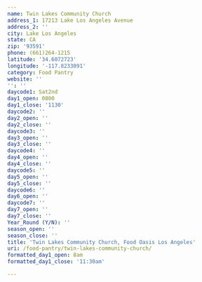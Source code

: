 ```yaml
---
name: Twin Lakes Community Church
address_1: 17213 Lake Los Angeles Avenue
address_2: ''
city: Lake Los Angeles
state: CA
zip: '93591'
phone: (661)264-1215
latitude: '34.6072723'
longitude: '-117.8233091'
category: Food Pantry
website: ''
'': ''
daycode1: Sat2nd
day1_open: 0800
day1_close: '1130'
daycode2: ''
day2_open: ''
day2_close: ''
daycode3: ''
day3_open: ''
day3_close: ''
daycode4: ''
day4_open: ''
day4_close: ''
daycode5: ''
day5_open: ''
day5_close: ''
daycode6: ''
day6_open: ''
daycode7: ''
day7_open: ''
day7_close: ''
Year_Round (Y/N): ''
season_open: ''
season_close: ''
title: 'Twin Lakes Community Church, Food Oasis Los Angeles'
uri: /food-pantry/twin-lakes-community-church/
formatted_day1_open: 8am
formatted_day1_close: '11:30am'

---
```

